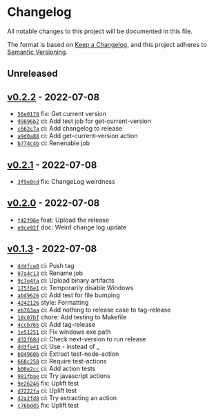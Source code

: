 # Changelog

All notable changes to this project will be documented in this file.

The format is based on [Keep a Changelog](https://keepachangelog.com/en/1.0.0/), and this project adheres to [Semantic Versioning](https://semver.org/spec/v2.0.0.html).

## Unreleased

## [v0.2.2](https://github.com/tomphp/haskell-github-pipeline/releases/tag/v0.2.2) - 2022-07-08

- [`56e0178`](https://github.com/tomphp/haskell-github-pipeline/commit/56e01782d773d98d2bd3b9d68b14e22403d9af3b) fix: Get current version
- [`99896b2`](https://github.com/tomphp/haskell-github-pipeline/commit/99896b209b81dedb24453e505f7427ae8a48e735) ci: Add test job for get-current-version
- [`c662c7a`](https://github.com/tomphp/haskell-github-pipeline/commit/c662c7ae63ed0bc274a16e57375f03b28b82c28f) ci: Add changelog to release
- [`a9d0a88`](https://github.com/tomphp/haskell-github-pipeline/commit/a9d0a88dbb00cbcf0fde6d96c4578c784cc1cb21) ci: Add get-current-version action
- [`b774c4b`](https://github.com/tomphp/haskell-github-pipeline/commit/b774c4b91303efaf9ed882af5e4ce6a56fbf7d7b) ci: Renenable job

## [v0.2.1](https://github.com/tomphp/haskell-github-pipeline/releases/tag/v0.2.1) - 2022-07-08

- [`3f9e0cd`](https://github.com/tomphp/haskell-github-pipeline/commit/3f9e0cd22411166ddba56b5bf299f752f0dcbe70) fix: ChangeLog weirdness

## [v0.2.0](https://github.com/tomphp/haskell-github-pipeline/releases/tag/v0.2.0) - 2022-07-08

- [`f42f96e`](https://github.com/tomphp/haskell-github-pipeline/commit/f42f96e4abbed9c1106f2098c9ef7240ca5a3967) feat: Upload the release
- [`e9ce92f`](https://github.com/tomphp/haskell-github-pipeline/commit/e9ce92f68723a0387217f713f21f65a962c43a47) doc: Weird change log update

## [v0.1.3](https://github.com/tomphp/haskell-github-pipeline/releases/tag/v0.1.3) - 2022-07-08

- [`4d4fce0`](https://github.com/tomphp/haskell-github-pipeline/commit/4d4fce0d24f685efae1c88b2ee8c5038624b8320) ci: Push tag
- [`07a4c13`](https://github.com/tomphp/haskell-github-pipeline/commit/07a4c135ca3d506cb2cf2183b5c1b3ee595981ec) ci: Rename job
- [`9c7e4fa`](https://github.com/tomphp/haskell-github-pipeline/commit/9c7e4fae0f0c4fa2af43f5921fbcfa2c3858adaf) ci: Upload binary artifacts
- [`175f6e1`](https://github.com/tomphp/haskell-github-pipeline/commit/175f6e1755ca8ac8c19716cb9f63dca955790542) ci: Temporarily disable Windows
- [`abd9626`](https://github.com/tomphp/haskell-github-pipeline/commit/abd9626fc6b9f7d1adedad46dc9a3495eaeb60f4) ci: Add test for file bumping
- [`4242126`](https://github.com/tomphp/haskell-github-pipeline/commit/424212691ba3c7c75ed3803df577dbf69bcb5eb6) style: Formatting
- [`eb763aa`](https://github.com/tomphp/haskell-github-pipeline/commit/eb763aa75a1d36206805af153e85cc6aa0459c3e) ci: Add nothing to release case to tag-release
- [`18c07bf`](https://github.com/tomphp/haskell-github-pipeline/commit/18c07bf9329614b8ddc8f3a81465d3de21f0af13) chore: Add testing to Makefile
- [`4ccb765`](https://github.com/tomphp/haskell-github-pipeline/commit/4ccb76557752ceefc50423b0a88224e32953186f) ci: Add tag-release
- [`1e51251`](https://github.com/tomphp/haskell-github-pipeline/commit/1e51251893dc067b80ddeb0df2b15fe14a03bbcd) ci: Fix windows exe path
- [`d32f68d`](https://github.com/tomphp/haskell-github-pipeline/commit/d32f68dee8655d09280fba35058e74f38da6bb87) ci: Check next-version to run release
- [`dd3fe41`](https://github.com/tomphp/haskell-github-pipeline/commit/dd3fe412f7c473fd49538f2223cd0d6634ff62d9) ci: Use - instead of _
- [`b04960b`](https://github.com/tomphp/haskell-github-pipeline/commit/b04960ba24cf48892303e08beec1243782b4e575) ci: Extract test-node-action
- [`668c258`](https://github.com/tomphp/haskell-github-pipeline/commit/668c2582284f928b62e9d6286ab84eccc29f5688) ci: Require test-actions
- [`b00e2cc`](https://github.com/tomphp/haskell-github-pipeline/commit/b00e2cc5d5ff13662d73a803b16ee759e8e47cee) ci: Add action tests
- [`981fbae`](https://github.com/tomphp/haskell-github-pipeline/commit/981fbaec034ba9bf4aee97188af4200189707301) ci: Try javascript actions
- [`9e26246`](https://github.com/tomphp/haskell-github-pipeline/commit/9e26246b64e8e7fe3da67b6f116842bc62448799) fix: Uplift test
- [`d7222fa`](https://github.com/tomphp/haskell-github-pipeline/commit/d7222fa9858e5714accaf7853c89746abb88c91a) ci: Uplift test
- [`42a2fd8`](https://github.com/tomphp/haskell-github-pipeline/commit/42a2fd853238c21faa802a53b0ed3da054c2392f) ci: Try extracting an action
- [`c76bdd5`](https://github.com/tomphp/haskell-github-pipeline/commit/c76bdd50153eafe8f4241605c4a1f8560a69f630) fix: Uplift test
